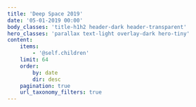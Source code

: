 ```yaml
---
title: 'Deep Space 2019'
date: '05-01-2019 00:00'
body_classes: 'title-h1h2 header-dark header-transparent'
hero_classes: 'parallax text-light overlay-dark hero-tiny'
content:
    items:
        - '@self.children'
    limit: 64
    order:
        by: date
        dir: desc
    pagination: true
    url_taxonomy_filters: true
---
```


